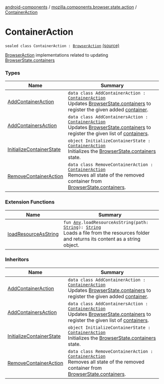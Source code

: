 [android-components](../../index.md) / [mozilla.components.browser.state.action](../index.md) / [ContainerAction](./index.md)

# ContainerAction

`sealed class ContainerAction : `[`BrowserAction`](../-browser-action.md) [(source)](https://github.com/mozilla-mobile/android-components/blob/master/components/browser/state/src/main/java/mozilla/components/browser/state/action/BrowserAction.kt#L598)

[BrowserAction](../-browser-action.md) implementations related to updating [BrowserState.containers](../../mozilla.components.browser.state.state/-browser-state/containers.md)

### Types

| Name | Summary |
|---|---|
| [AddContainerAction](-add-container-action/index.md) | `data class AddContainerAction : `[`ContainerAction`](./index.md)<br>Updates [BrowserState.containers](../../mozilla.components.browser.state.state/-browser-state/containers.md) to register the given added [container](-add-container-action/container.md). |
| [AddContainersAction](-add-containers-action/index.md) | `data class AddContainersAction : `[`ContainerAction`](./index.md)<br>Updates [BrowserState.containers](../../mozilla.components.browser.state.state/-browser-state/containers.md) to register the given list of [containers](-add-containers-action/containers.md). |
| [InitializeContainerState](-initialize-container-state.md) | `object InitializeContainerState : `[`ContainerAction`](./index.md)<br>Initializes the [BrowserState.containers](../../mozilla.components.browser.state.state/-browser-state/containers.md) state. |
| [RemoveContainerAction](-remove-container-action/index.md) | `data class RemoveContainerAction : `[`ContainerAction`](./index.md)<br>Removes all state of the removed container from [BrowserState.containers](../../mozilla.components.browser.state.state/-browser-state/containers.md). |

### Extension Functions

| Name | Summary |
|---|---|
| [loadResourceAsString](../../mozilla.components.support.test.file/kotlin.-any/load-resource-as-string.md) | `fun `[`Any`](https://kotlinlang.org/api/latest/jvm/stdlib/kotlin/-any/index.html)`.loadResourceAsString(path: `[`String`](https://kotlinlang.org/api/latest/jvm/stdlib/kotlin/-string/index.html)`): `[`String`](https://kotlinlang.org/api/latest/jvm/stdlib/kotlin/-string/index.html)<br>Loads a file from the resources folder and returns its content as a string object. |

### Inheritors

| Name | Summary |
|---|---|
| [AddContainerAction](-add-container-action/index.md) | `data class AddContainerAction : `[`ContainerAction`](./index.md)<br>Updates [BrowserState.containers](../../mozilla.components.browser.state.state/-browser-state/containers.md) to register the given added [container](-add-container-action/container.md). |
| [AddContainersAction](-add-containers-action/index.md) | `data class AddContainersAction : `[`ContainerAction`](./index.md)<br>Updates [BrowserState.containers](../../mozilla.components.browser.state.state/-browser-state/containers.md) to register the given list of [containers](-add-containers-action/containers.md). |
| [InitializeContainerState](-initialize-container-state.md) | `object InitializeContainerState : `[`ContainerAction`](./index.md)<br>Initializes the [BrowserState.containers](../../mozilla.components.browser.state.state/-browser-state/containers.md) state. |
| [RemoveContainerAction](-remove-container-action/index.md) | `data class RemoveContainerAction : `[`ContainerAction`](./index.md)<br>Removes all state of the removed container from [BrowserState.containers](../../mozilla.components.browser.state.state/-browser-state/containers.md). |
